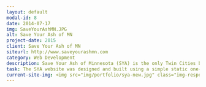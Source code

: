 ```yaml
---
layout: default
modal-id: 8
date: 2014-07-17
img: SaveYourAshMN.JPG
alt: Save Your Ash of MN
project-date: 2015
client: Save Your Ash of MN
siteurl: http://www.saveyourashmn.com
category: Web Development
description: Save Your Ash of Minnesota (SYA) is the only Twin Cities based company that specializes in the treatment and cure of the Emerald Ash Borer Disease, commonly referred to as EAB. I was responsible for designing, developing and marketing Save Your Ash of MN.
task: The SYA website was designed and built using a simple static one-page design to help direct customers through the process of learning about the Emerald Ash Borer, answering basic questions about how SYA can help them, and providing intuitive ways to contact the owner for increased customer acquisitions.
current-site-img: <img src="img/portfolio/sya-new.jpg" class="img-responsive" alt="">
---
```

